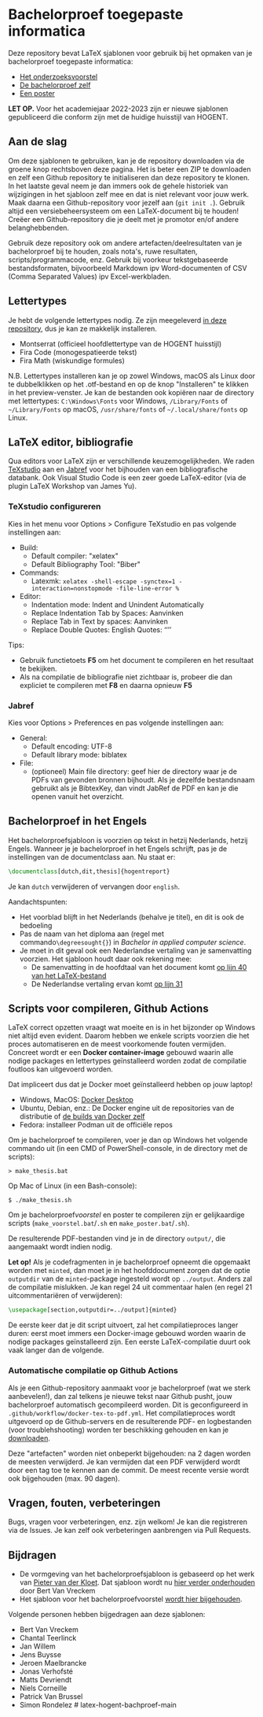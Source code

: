 # Bachelorproef toegepaste informatica

Deze repository bevat LaTeX sjablonen voor gebruik bij het opmaken van je bachelorproef toegepaste informatica:

- [Het onderzoeksvoorstel](./voorstel/)
- [De bachelorproef zelf](./bachproef/)
- [Een poster](./poster/)

**LET OP.** Voor het academiejaar 2022-2023 zijn er nieuwe sjablonen gepubliceerd die conform zijn met de huidige huisstijl van HOGENT.

## Aan de slag

Om deze sjablonen te gebruiken, kan je de repository downloaden via de groene knop rechtsboven deze pagina. Het is beter een ZIP te downloaden en zelf een Github repository te initialiseren dan deze repository te klonen. In het laatste geval neem je dan immers ook de gehele historiek van wijzigingen in het sjabloon zelf mee en dat is niet relevant voor jouw werk. Maak daarna een Github-repository voor jezelf aan (`git init .`). Gebruik altijd een versiebeheersysteem om een LaTeX-document bij te houden! Creëer een Github-repository die je deelt met je promotor en/of andere belanghebbenden.

Gebruik deze repository ook om andere artefacten/deelresultaten van je bachelorproef bij te houden, zoals nota's, ruwe resultaten, scripts/programmacode, enz. Gebruik bij voorkeur tekstgebaseerde bestandsformaten, bijvoorbeeld Markdown ipv Word-documenten of CSV (Comma Separated Values) ipv Excel-werkbladen.

## Lettertypes

Je hebt de volgende lettertypes nodig. Ze zijn meegeleverd [in deze repository](fonts/), dus je kan ze makkelijk installeren.

- Montserrat (officieel hoofdlettertype van de HOGENT huisstijl)
- Fira Code (monogespatieerde tekst)
- Fira Math (wiskundige formules)

N.B. Lettertypes installeren kan je op zowel Windows, macOS als Linux door te dubbelklikken op het .otf-bestand en op de knop "Installeren" te klikken in het preview-venster. Je kan de bestanden ook kopiëren naar de directory met lettertypes: `C:\Windows\Fonts` voor Windows, `/Library/Fonts` of `~/Library/Fonts` op macOS, `/usr/share/fonts` of `~/.local/share/fonts` op Linux.

## LaTeX editor, bibliografie

Qua editors voor LaTeX zijn er verschillende keuzemogelijkheden. We raden [TeXstudio](https://www.texstudio.org/) aan en [Jabref](https://www.jabref.org/) voor het bijhouden van een bibliografische databank. Ook Visual Studio Code is een zeer goede LaTeX-editor (via de plugin LaTeX Workshop van James Yu).

### TeXstudio configureren

Kies in het menu voor Options > Configure TeXstudio en pas volgende instellingen aan:

- Build:
    - Default compiler: "xelatex"
    - Default Bibliography Tool: "Biber"
- Commands:
    - Latexmk: `xelatex -shell-escape -synctex=1 -interaction=nonstopmode -file-line-error %`
- Editor:
    - Indentation mode: Indent and Unindent Automatically
    - Replace Indentation Tab by Spaces: Aanvinken
    - Replace Tab in Text by spaces: Aanvinken
    - Replace Double Quotes: English Quotes: ‘‘’’

Tips:

- Gebruik functietoets **F5** om het document te compileren en het resultaat te bekijken.
- Als na compilatie de bibliografie niet zichtbaar is, probeer die dan expliciet te compileren met **F8** en daarna opnieuw **F5**

### Jabref

Kies voor Options > Preferences en pas volgende instellingen aan:

- General:
    - Default encoding: UTF-8
    - Default library mode: biblatex
- File:
    - (optioneel) Main file directory: geef hier de directory waar je de PDFs van gevonden bronnen bijhoudt. Als je dezelfde bestandsnaam gebruikt als je BibtexKey, dan vindt JabRef de PDF en kan je die openen vanuit het overzicht.

## Bachelorproef in het Engels

Het bachelorproefsjabloon is voorzien op tekst in hetzij Nederlands, hetzij Engels. Wanneer je je bachelorproef in het Engels schrijft, pas je de instellingen van de documentclass aan. Nu staat er:

```latex
\documentclass[dutch,dit,thesis]{hogentreport}
```

Je kan `dutch` verwijderen of vervangen door `english`.

Aandachtspunten:

- Het voorblad blijft in het Nederlands (behalve je titel), en dit is ook de bedoeling
- Pas de naam van het diploma aan (regel met commando`\degreesought{}`) in *Bachelor in applied computer science*.
- Je moet in dit geval ook een Nederlandse vertaling van je samenvatting voorzien. Het sjabloon houdt daar ook rekening mee:
    - De samenvatting in de hoofdtaal van het document komt [op lijn 40 van het LaTeX-bestand](https://github.com/HoGentTIN/bachproef-latex-sjabloon/blob/master/bachproef/samenvatting.tex#L40)
    - De Nederlandse vertaling ervan komt [op lijn 31](https://github.com/HoGentTIN/bachproef-latex-sjabloon/blob/master/bachproef/samenvatting.tex#L31)

## Scripts voor compileren, Github Actions

LaTeX correct opzetten vraagt wat moeite en is in het bijzonder op Windows niet altijd even evident. Daarom hebben we enkele scripts voorzien die het proces automatiseren en de meest voorkomende fouten vermijden. Concreet wordt er een **Docker container-image** gebouwd waarin alle nodige packages en lettertypes geïnstalleerd worden zodat de compilatie foutloos kan uitgevoerd worden.

Dat impliceert dus dat je Docker moet geïnstalleerd hebben op jouw laptop!

- Windows, MacOS: [Docker Desktop](https://docs.docker.com/desktop/)
- Ubuntu, Debian, enz.: De Docker engine uit de repositories van de distributie of [de builds van Docker zelf](https://docs.docker.com/engine/install/ubuntu/)
- Fedora: installeer Podman uit de officiële repos

Om je bachelorproef te compileren, voer je dan op Windows het volgende commando uit (in een CMD of PowerShell-console, in de directory met de scripts):

```console
> make_thesis.bat
```

Op Mac of Linux (in een Bash-console):

```console
$ ./make_thesis.sh
```

Om je bachelorproef*voorstel* en poster te compileren zijn er gelijkaardige scripts (`make_voorstel.bat`/`.sh` en `make_poster.bat`/`.sh`).

De resulterende PDF-bestanden vind je in de directory `output/`, die aangemaakt wordt indien nodig.

**Let op!** Als je codefragmenten in je bachelorproef opneemt die opgemaakt worden met `minted`, dan moet je in het hoofddocument zorgen dat de optie `outputdir` van de `minted`-package ingesteld wordt op `../output`. Anders zal de compilatie mislukken. Je kan regel 24 uit commentaar halen (en regel 21 uitcommentariëren of verwijderen):

```latex
\usepackage[section,outputdir=../output]{minted}
```

De eerste keer dat je dit script uitvoert, zal het compilatieproces langer duren: eerst moet immers een Docker-image gebouwd worden waarin de nodige packages geïnstalleerd zijn. Een eerste LaTeX-compilatie duurt ook vaak langer dan de volgende.

### Automatische compilatie op Github Actions

Als je een Github-repository aanmaakt voor je bachelorproef (wat we sterk aanbevelen!), dan zal telkens je nieuwe tekst naar Github pusht, jouw bachelorproef automatisch gecompileerd worden. Dit is geconfigureerd in `.github/workflow/docker-tex-to-pdf.yml`. Het compilatieproces wordt uitgevoerd op de Github-servers en de resulterende PDF- en logbestanden (voor troublehshooting) worden ter beschikking gehouden en kan je [downloaden](https://docs.github.com/en/actions/managing-workflow-runs/downloading-workflow-artifacts).

Deze "artefacten" worden niet onbeperkt bijgehouden: na 2 dagen worden de meesten verwijderd. Je kan vermijden dat een PDF verwijderd wordt door een tag toe te kennen aan de commit. De meest recente versie wordt ook bijgehouden (max. 90 dagen).

## Vragen, fouten, verbeteringen

Bugs, vragen voor verbeteringen, enz. zijn welkom! Je kan die registreren via de Issues. Je kan zelf ook verbeteringen aanbrengen via Pull Requests.

## Bijdragen

- De vormgeving van het bachelorproefsjabloon is gebaseerd op het werk van [Pieter van der Kloet](https://github.com/pvdk/hogent-latex-thesis). Dat sjabloon wordt nu [hier verder onderhouden](https://github.com/HoGentTIN/latex-hogent-report) door Bert Van Vreckem
- Het sjabloon voor het bachelorproefvoorstel [wordt hier bijgehouden](https://github.com/HoGentTIN/latex-hogent-article).

Volgende personen hebben bijgedragen aan deze sjablonen:

- Bert Van Vreckem
- Chantal Teerlinck
- Jan Willem
- Jens Buysse
- Jeroen Maelbrancke
- Jonas Verhofsté
- Matts Devriendt
- Niels Corneille
- Patrick Van Brussel
- Simon Rondelez
#   l a t e x - h o g e n t - b a c h p r o e f - m a i n  
 
